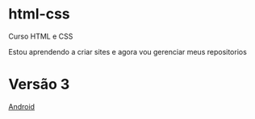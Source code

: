 # html-css
 Curso HTML e CSS

Estou aprendendo a criar sites e agora vou gerenciar meus repositorios

<h1>Versão 3</h1>
<a href="https://guilhermeoliveirati.github.io/html-css/Modulo2/Desafios/d010/android.html">Android</a>